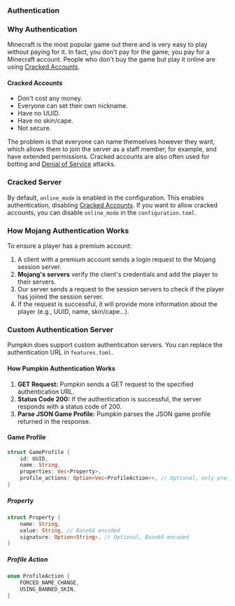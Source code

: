 ### Authentication

### Why Authentication

Minecraft is the most popular game out there and is very easy to play without paying for it. In fact, you don't pay for the game; you pay for a Minecraft account. People who don't buy the game but play it online are using [Cracked Accounts](#cracked-accounts).

#### Cracked Accounts

- Don't cost any money.
- Everyone can set their own nickname.
- Have no UUID.
- Have no skin/cape.
- Not secure.

The problem is that everyone can name themselves however they want, which allows them to join the server as a staff member, for example, and have extended permissions. Cracked accounts are also often used for botting and [Denial of Service](https://en.wikipedia.org/wiki/Denial-of-service_attack) attacks.

### Cracked Server

By default, `online_mode` is enabled in the configuration. This enables authentication, disabling [Cracked Accounts](#cracked-accounts). If you want to allow cracked accounts, you can disable `online_mode` in the `configuration.toml`.

### How Mojang Authentication Works

To ensure a player has a premium account:

1. A client with a premium account sends a login request to the Mojang session server.
2. **Mojang's servers** verify the client's credentials and add the player to their servers.
3. Our server sends a request to the session servers to check if the player has joined the session server.
4. If the request is successful, it will provide more information about the player (e.g., UUID, name, skin/cape...).

### Custom Authentication Server

Pumpkin does support custom authentication servers. You can replace the authentication URL in `features.toml`.

#### How Pumpkin Authentication Works

1. **GET Request:** Pumpkin sends a GET request to the specified authentication URL.
2. **Status Code 200:** If the authentication is successful, the server responds with a status code of 200.
3. **Parse JSON Game Profile:** Pumpkin parses the JSON game profile returned in the response.

#### Game Profile

```rust
struct GameProfile {
    id: UUID,
    name: String,
    properties: Vec<Property>,
    profile_actions: Option<Vec<ProfileAction>>, // Optional, only present when actions are applied
}
```

##### Property

```rust
struct Property {
    name: String,
    value: String, // Base64 encoded
    signature: Option<String>, // Optional, Base64 encoded
}
```

##### Profile Action

```rust
enum ProfileAction {
    FORCED_NAME_CHANGE,
    USING_BANNED_SKIN,
}
```
